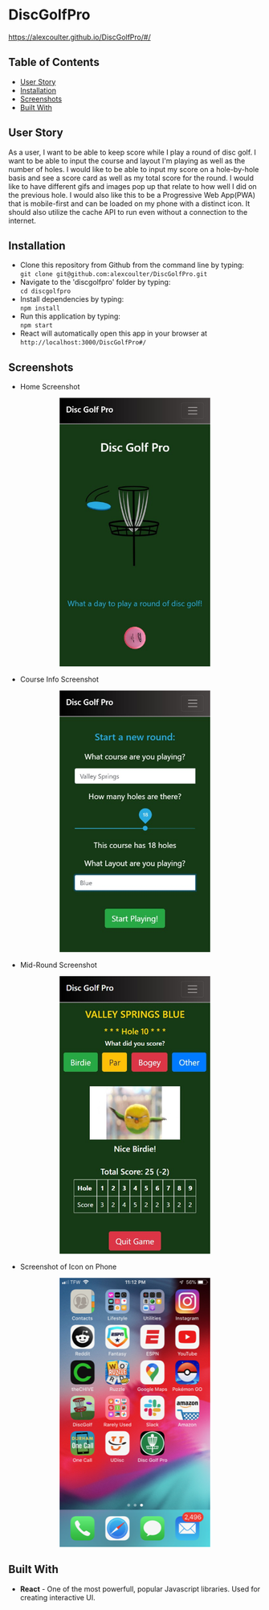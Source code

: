 # DiscGolfPro
 
 https://alexcoulter.github.io/DiscGolfPro/#/

## Table of Contents

* [User Story](#user-story)
* [Installation](#installation)
* [Screenshots](#screenshots)
* [Built With](#built-with)


## User Story
As a user, I want to be able to keep score while I play a round of disc golf.  I want to be able to input the course and layout I'm playing as well as the number of holes.  I would like to be able to input my score on a hole-by-hole basis and see a score card as well as my total score for the round.  I would like to have different gifs and images pop up that relate to how well I did on the previous hole.  I would also like this to be a Progressive Web App(PWA) that is mobile-first and can be loaded on my phone with a distinct icon.  It should also utilize the cache API to run even without a connection to the internet.

## Installation

 * Clone this repository from Github from the command line by typing:  
   `git clone git@github.com:alexcoulter/DiscGolfPro.git`
  * Navigate to the 'discgolfpro' folder by typing:  
  `cd discgolfpro` 
  * Install dependencies by typing:  
   `npm install`
  * Run this application by typing:   
  `npm start` 
  * React will automatically open this app in your browser at `http://localhost:3000/DiscGolfPro#/`

  ## Screenshots
* Home Screenshot
<div align="center"><img  alt= "Screenshot of Home Screen" src= "./discgolfpro/src/homeSS.jpg" width="300px" /></div>

* Course Info Screenshot
<div align="center"><img  alt= "Screenshot of Course Info Page" src= "./discgolfpro/src/startSS.jpg" width="300px" /></div>

* Mid-Round Screenshot
<div align="center"><img  alt= "Screenshot of scoring Mid-round" src= "./discgolfpro/src/playingSS.jpg" width="300px" /></div>

* Screenshot of Icon on Phone
<div align="center"><img  alt= "Screenshot of icon on phone" src= "./discgolfpro/src/icon.PNG" width="300px" /></div>
   

   ## Built With  

* **React** - One of the most powerfull, popular Javascript libraries. Used for creating interactive UI.

